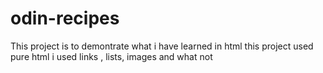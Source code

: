 # odin-recipes
This project is to demontrate what i have learned in html
this project used pure html 
i used links , lists, images and what not